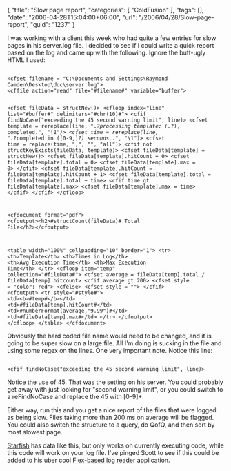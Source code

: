{
	"title": "Slow page report",
	"categories": [
		"ColdFusion"
	],
	"tags": [],
	"date": "2006-04-28T15:04:00+06:00",
	"url": "/2006/04/28/Slow-page-report",
	"guid": "1237"
}

I was working with a client this week who had quite a few entries for slow pages in his server.log file. I decided to see if I could write a quick report based on the log and came up with the following. Ignore the butt-ugly HTML I used:
<!--more-->
<code>
&lt;cfset filename = "C:\Documents and Settings\Raymond Camden\Desktop\doc\server.log"&gt;
&lt;cffile action="read" file="#filename#" variable="buffer"&gt;

&lt;cfset fileData = structNew()&gt;
&lt;cfloop index="line" list="#buffer#" delimiters="#chr(10)#"&gt;
	&lt;cfif findNoCase("exceeding the 45 second warning limit", line)&gt;
		&lt;cfset template	= rereplace(line, ".*?processing template: (.*?), completed.*", "\1")&gt;
		&lt;cfset time = rereplace(line, ".*?completed in ([0-9,]*?) seconds,.*", "\1")&gt;
		&lt;cfset time = replace(time, ",", "", "all")&gt;
		&lt;cfif not structKeyExists(fileData, template)&gt;
			&lt;cfset fileData[template] = structNew()&gt;
			&lt;cfset fileData[template].hitCount = 0&gt;
			&lt;cfset fileData[template].total = 0&gt;
			&lt;cfset fileData[template].max = 0&gt;
		&lt;/cfif&gt;
		&lt;cfset fileData[template].hitCount = fileData[template].hitCount + 1&gt;
		&lt;cfset fileData[template].total = fileData[template].total + time&gt;
		&lt;cfif time gt fileData[template].max&gt;
			&lt;cfset fileData[template].max = time&gt;
		&lt;/cfif&gt;
	&lt;/cfif&gt;
&lt;/cfloop&gt;


&lt;cfdocument format="pdf"&gt;
&lt;cfoutput&gt;&lt;h2&gt;#structCount(fileData)# Total File&lt;/h2&gt;&lt;/cfoutput&gt;

&lt;table width="100%" cellpadding="10" border="1"&gt;
	&lt;tr&gt;
		&lt;th&gt;Template&lt;/th&gt;
		&lt;th&gt;Times in Log&lt;/th&gt;
		&lt;th&gt;Avg Execution Time&lt;/th&gt;
		&lt;th&gt;Max Execution Time&lt;/th&gt;
	&lt;/tr&gt;
&lt;cfloop item="temp" collection="#fileData#"&gt;
	&lt;cfset average = fileData[temp].total / fileData[temp].hitcount&gt;
	&lt;cfif average gt 200&gt;
		&lt;cfset style = "color: red"&gt;
	&lt;cfelse&gt;
		&lt;cfset style = ""&gt;
	&lt;/cfif&gt;
	&lt;cfoutput&gt;
	&lt;tr style="#style#"&gt;
	&lt;td&gt;&lt;b&gt;#temp#&lt;/b&gt;&lt;/td&gt;
	&lt;td&gt;#fileData[temp].hitCount#&lt;/td&gt;
	&lt;td&gt;#numberFormat(average,"9.99")#&lt;/td&gt;
	&lt;td&gt;#fileData[temp].max#&lt;/td&gt;
	&lt;/tr&gt;
	&lt;/cfoutput&gt;
&lt;/cfloop&gt;
&lt;/table&gt;
&lt;/cfdocument&gt;
</code>

Obviously the hard coded file name would need to be changed, and it is going to be super slow on a large file. All I'm doing is sucking in the file and using some regex on the lines. One very important note. Notice this line:

<code>
&lt;cfif findNoCase("exceeding the 45 second warning limit", line)&gt;
</code>

Notice the use of 45. That was the setting on his server. You could probably get away with just looking for "second warning limit", or you could switch to a reFindNoCase and replace the 45 with [0-9]+. 

Either way, run this and you get a nice report of the files that were logged as being slow. Files taking more than 200 ms on average will be flagged. You could also switch the structure to a query, do QofQ, and then sort by most slowest page.

<a href="http://ray.camdenfamily.com/projects/starfish">Starfish</a> has data like this, but only works on currently executing code, while this code will work on your log file. I've pinged Scott to see if this could be added to his uber cool <a href="http://util.boyzoid.com:816/logreader">Flex-based log reader</a> application.